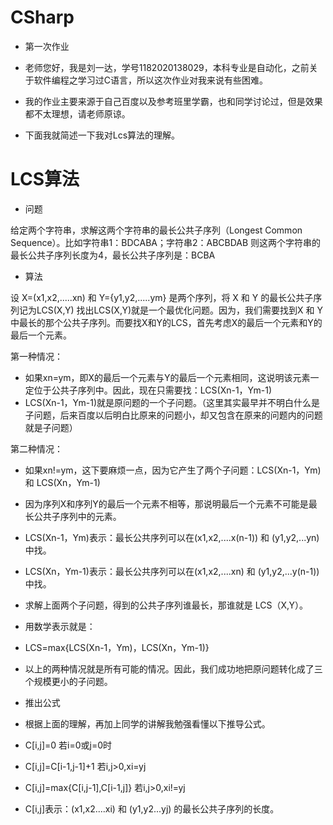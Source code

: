 # CSharp
- 第一次作业

- 老师您好，我是刘一达，学号1182020138029，本科专业是自动化，之前关于软件编程之学习过C语言，所以这次作业对我来说有些困难。

- 我的作业主要来源于自己百度以及参考班里学霸，也和同学讨论过，但是效果都不太理想，请老师原谅。

- 下面我就简述一下我对Lcs算法的理解。

# LCS算法
- 问题

给定两个字符串，求解这两个字符串的最长公共子序列（Longest Common Sequence）。比如字符串1：BDCABA；字符串2：ABCBDAB
则这两个字符串的最长公共子序列长度为4，最长公共子序列是：BCBA

- 算法

设 X=(x1,x2,.....xn) 和 Y={y1,y2,.....ym} 是两个序列，将 X 和 Y 的最长公共子序列记为LCS(X,Y)
找出LCS(X,Y)就是一个最优化问题。因为，我们需要找到X 和 Y中最长的那个公共子序列。而要找X和Y的LCS，首先考虑X的最后一个元素和Y的最后一个元素。

第一种情况：

- 如果xn=ym，即X的最后一个元素与Y的最后一个元素相同，这说明该元素一定位于公共子序列中。因此，现在只需要找：LCS(Xn-1，Ym-1)
- LCS(Xn-1，Ym-1)就是原问题的一个子问题。（这里其实最早并不明白什么是子问题，后来百度以后明白比原来的问题小，却又包含在原来的问题内的问题就是子问题）

第二种情况：

- 如果xn!=ym，这下要麻烦一点，因为它产生了两个子问题：LCS(Xn-1，Ym) 和 LCS(Xn，Ym-1)
- 因为序列X和序列Y的最后一个元素不相等，那说明最后一个元素不可能是最长公共子序列中的元素。
- LCS(Xn-1，Ym)表示：最长公共序列可以在(x1,x2,....x(n-1)) 和 (y1,y2,...yn)中找。
- LCS(Xn，Ym-1)表示：最长公共序列可以在(x1,x2,....xn) 和 (y1,y2,...y(n-1))中找。
- 求解上面两个子问题，得到的公共子序列谁最长，那谁就是 LCS（X,Y）。
- 用数学表示就是：
- LCS=max{LCS(Xn-1，Ym)，LCS(Xn，Ym-1)}

- 以上的两种情况就是所有可能的情况。因此，我们成功地把原问题转化成了三个规模更小的子问题。

- 推出公式

- 根据上面的理解，再加上同学的讲解我勉强看懂以下推导公式。

- C[i,j]=0                         若i=0或j=0时
- C[i,j]=C[i-1,j-1]+1             若i,j>0,xi=yj
- C[i,j]=max{C[i,j-1],C[i-1,j]}  若i,j>0,xi!=yj

- C[i,j]表示：(x1,x2....xi) 和 (y1,y2...yj) 的最长公共子序列的长度。